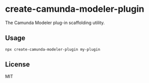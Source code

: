 # create-camunda-modeler-plugin

The Camunda Modeler plug-in scaffolding utility.

## Usage

```
npx create-camunda-modeler-plugin my-plugin
```


## License

MIT
